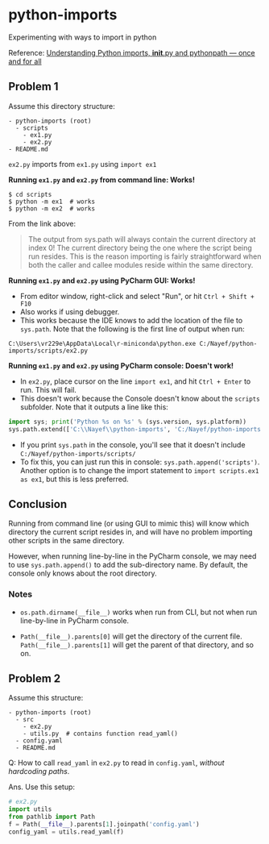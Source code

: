 # python-imports
Experimenting with ways to import in python

Reference: [Understanding Python imports, __init__.py and pythonpath — once and for all](https://towardsdatascience.com/understanding-python-imports-init-py-and-pythonpath-once-and-for-all-4c5249ab6355)

## Problem 1
Assume this directory structure: 

```
- python-imports (root)
  - scripts 
    - ex1.py
    - ex2.py
- README.md 
```

`ex2.py` imports from `ex1.py` using `import ex1` 

**Running `ex1.py` and `ex2.py` from command line: Works!**
```
$ cd scripts
$ python -m ex1  # works
$ python -m ex2  # works  
```
From the link above: 
> The output from sys.path will always contain the current directory at index 0! The current directory being the one where the script being run resides.
This is the reason importing is fairly straightforward when both the caller and callee modules reside within the same directory.


**Running `ex1.py` and `ex2.py` using PyCharm GUI: Works!**
- From editor window, right-click and select "Run", or hit `Ctrl + Shift + F10`
- Also works if using debugger.
- This works because the IDE knows to add the location of the file to `sys.path`. 
Note that the following is the first line of output when run:
  
```
C:\Users\vr229e\AppData\Local\r-miniconda\python.exe C:/Nayef/python-imports/scripts/ex2.py
```

**Running `ex1.py` and `ex2.py` using PyCharm console: Doesn't work!**
- In `ex2.py`, place cursor on the line `import ex1`, and hit `Ctrl + Enter` to run. 
  This will fail.
- This doesn't work because the Console doesn't know about the `scripts` subfolder.
Note that it outputs a line like this: 
  
```python
import sys; print('Python %s on %s' % (sys.version, sys.platform))
sys.path.extend(['C:\\Nayef\\python-imports', 'C:/Nayef/python-imports'])
```

- If you print `sys.path` in the console, you'll see that it doesn't include `C:/Nayef/python-imports/scripts/`
- To fix this, you can just run this in console: `sys.path.append('scripts')`.
Another option is to change the import statement to `import scripts.ex1 as ex1`, but this is less preferred. 

## Conclusion
Running from command line (or using GUI to mimic this) will know which directory
the current script resides in, and will have no problem importing other scripts 
in the same directory. 

However, when running line-by-line in the PyCharm console, we may need to 
use `sys.path.append()` to add the sub-directory name. By default, the console 
only knows about the root directory. 

### Notes 
- `os.path.dirname(__file__)` works when run from CLI, but not when run line-by-line in 
PyCharm console.
  
- `Path(__file__).parents[0]` will get the directory of the current file. `Path(__file__).parents[1]` 
will get the parent of that directory, and so on. 
  

## Problem 2
Assume this structure: 
```
- python-imports (root)
  - src
    - ex2.py 
    - utils.py  # contains function read_yaml() 
  - config.yaml
  - README.md 
```
Q: How to call `read_yaml` in `ex2.py` to read in `config.yaml`, *without 
hardcoding paths*. 

Ans. Use this setup: 

```python
# ex2.py 
import utils
from pathlib import Path
f = Path(__file__).parents[1].joinpath('config.yaml')
config_yaml = utils.read_yaml(f)
```
